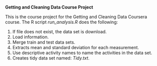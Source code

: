 **Getting and Cleaning Data Course Project**

This is the course project for the Getting and Cleaning Data Coursera course. The R script *run_analysis.R* does the following:

1. If file does not exist, the data set is download.
2. Load information.
3. Merge train and test data sets.
4. Extracts mean and standard deviation for each measurement.
5. Use descriptive activity names to name the activities in the data set.
6. Creates tidy data set named: *Tidy.txt*.
